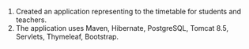1. Created an application representing to the timetable for students and teachers.
2. The application uses Maven, Hibernate, PostgreSQL, Tomcat 8.5, Servlets, Thymeleaf, Bootstrap.
